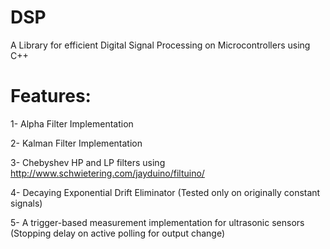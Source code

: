 # DSP
A Library for efficient Digital Signal Processing on Microcontrollers using C++

# Features:
1- Alpha Filter Implementation

2- Kalman Filter Implementation

3- Chebyshev HP and LP filters using http://www.schwietering.com/jayduino/filtuino/

4- Decaying Exponential Drift Eliminator (Tested only on originally constant signals)

5- A trigger-based measurement implementation for ultrasonic sensors (Stopping delay on active polling for output change)
